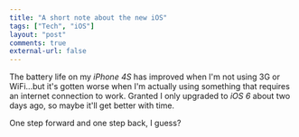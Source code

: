 ```yaml
---
title: "A short note about the new iOS"
tags: ["Tech", "iOS"]
layout: "post"
comments: true
external-url: false
---
```


The battery life on my *iPhone 4S* has improved when I'm not using 3G or WiFi...but it's gotten worse when I'm actually using something that requires an internet connection to work. Granted I only upgraded to *iOS 6* about two days ago, so maybe it'll get better with time.

One step forward and one step back, I guess?
